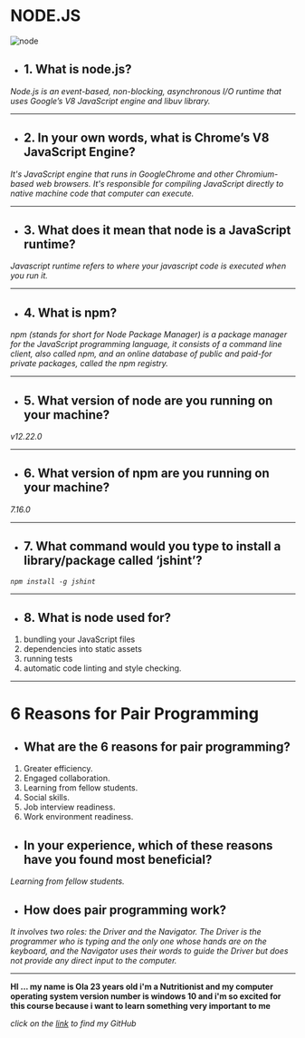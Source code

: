 # NODE.JS

![node](https://miro.medium.com/max/1000/1*fsseXIPGEhwmg6kfgXyIjA.jpeg)

- ## 1. What is node.js?

*Node.js is an event-based, non-blocking, asynchronous I/O runtime that uses Google’s V8 JavaScript engine and libuv library.*

<hr>

- ## 2. In your own words, what is Chrome’s V8 JavaScript Engine?

*It's JavaScript engine that runs in GoogleChrome and other Chromium-based web browsers. It's responsible for compiling JavaScript directly to native machine code that computer can execute.*

<hr>

- ## 3. What does it mean that node is a JavaScript runtime?

*Javascript runtime refers to where your javascript code is executed when you run it.*

<hr>

- ## 4. What is npm?

*npm (stands for short for Node Package Manager) is a package manager for the JavaScript programming language, it consists of a command line client, also called npm, and an online database of public and paid-for private packages, called the npm registry.*

<hr>

- ## 5. What version of node are you running on your machine?

*v12.22.0*

<hr>

- ## 6. What version of npm are you running on your machine?

*7.16.0*

<hr>

- ## 7. What command would you type to install a library/package called ‘jshint’?

*`npm install -g jshint`*

<hr>

- ## 8. What is node used for?

1. bundling your JavaScript files 
2. dependencies into static assets
3. running tests
4. automatic code linting and style checking.

<hr>

# 6 Reasons for Pair Programming

- ## What are the 6 reasons for pair programming?

1. Greater efficiency.
2. Engaged collaboration.
3. Learning from fellow students.
4. Social skills.
5. Job interview readiness.
6. Work environment readiness.

- ## In your experience, which of these reasons have you found most beneficial?

*Learning from fellow students.*

- ## How does pair programming work?

*It involves two roles: the Driver and the Navigator. The Driver is the programmer who is typing and the only one whose hands are on the keyboard, and the Navigator uses their words to guide the Driver but does not provide any direct input to the computer.*

<hr>

**HI ... my name is Ola 23 years old i'm a Nutritionist and my computer operating system version number is windows 10 and i'm so excited for this course because i want to learn something very important to me**

*click on the [link](https://github.com/olaaltaslaq) to find my GitHub*

